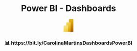 <h1 align="center"> Power BI - Dashboards </h1>

<p align="center"><img src="Power-BI.png" height="42"/></p>

<h3 align="center">📊 https://bit.ly/CarolinaMartinsDashboardsPowerBI</h3>
